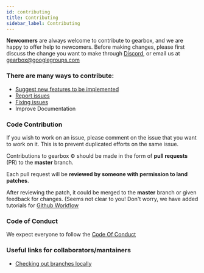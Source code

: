```yaml
---
id: contributing
title: Contributing
sidebar_label: Contributing
---
```

**Newcomers** are always welcome to contribute to gearbox, and we are happy to offer help to newcomers.
Before making changes, please first discuss the change you want to make through [Discord](https://discord.com/invite/CT8my4R), or email us at [gearbox@googlegroups.com](mailto:gearbox@googlegroups.com)
### There are many ways to contribute:

+ [Suggest new features to be implemented](https://github.com/gogearbox/gearbox/issues)
+ [Report issues](https://github.com/gogearbox/gearbox/issues)
+ [Fixing issues](https://github.com/gogearbox/gearbox/issues)
+ Improve Documentation


### Code Contribution

If you wish to work on an issue, please comment on the issue that you want to work on it. This is to prevent duplicated efforts on the same issue.


Contributions to gearbox ⚙️ should be made in the form of **pull requests** (PR) to the **master** branch.

Each pull request will be **reviewed by someone with permission to land patches**.

After reviewing the patch, it could be merged to the **master** branch or given feedback for changes. (Seems not clear to you! Don't worry, we have added tutorials for [Github Workflow](./GitHub-workflow)


### Code of Conduct
We expect everyone to follow the [Code Of Conduct](https://github.com/gogearbox/gearbox/blob/master/CODE_OF_CONDUCT.md)

### Useful links for collaborators/mantainers
+ [Checking out branches locally](https://help.github.com/articles/checking-out-pull-requests-locally/)